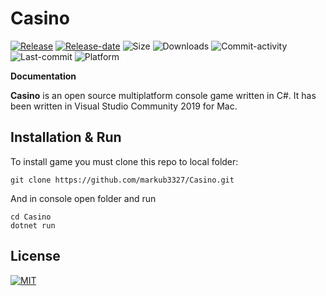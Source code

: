 # Casino

[![Release](https://img.shields.io/github/release/markub3327/Casino.svg)](https://github.com/markub3327/Casino/releases)
[![Release-date](https://img.shields.io/github/release-date/markub3327/Casino)](https://github.com/markub3327/Casino/releases)
![Size](https://img.shields.io/github/repo-size/markub3327/Casino.svg)
![Downloads](https://img.shields.io/github/downloads/markub3327/Casino/total)
![Commit-activity](https://img.shields.io/github/commit-activity/y/markub3327/Casino)
![Last-commit](https://img.shields.io/github/last-commit/markub3327/Casino)
![Platform](https://img.shields.io/badge/platform-osx%2C%20win%2C%20linux-informational)

**Documentation**

  **Casino** is an open source multiplatform console game written in C#.
It has been written in Visual Studio Community 2019 for Mac.

## Installation & Run

To install game you must clone this repo to local folder:

```
git clone https://github.com/markub3327/Casino.git
```

And in console open folder and run

```
cd Casino
dotnet run
```

## License

[![MIT](https://img.shields.io/github/license/markub3327/Casino.svg)](LICENSE)
